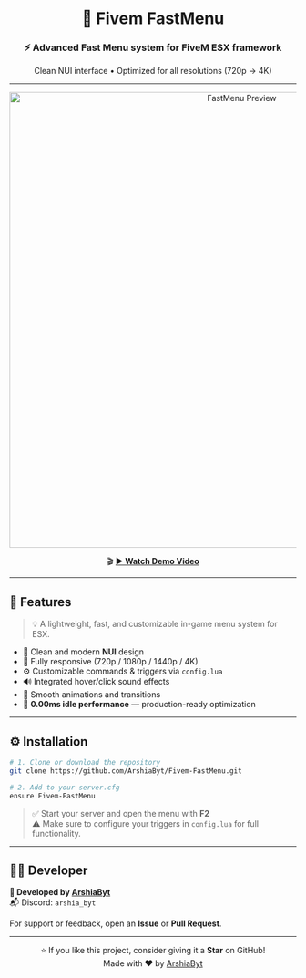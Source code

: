 <div align="center">

# 🚀 Fivem FastMenu

### ⚡ Advanced Fast Menu system for **FiveM ESX framework**  
Clean NUI interface • Optimized for all resolutions (720p → 4K)  

---

<img src="https://cdn.discordapp.com/attachments/1076090217238368286/1433766269638672444/BytFastMenu.png?ex=6905e264&is=690490e4&hm=45d71e15bf9b34530f0ce2c09e7d1b9f3d94a65836a01429b3c18464e413065b&" width="800" alt="FastMenu Preview"/>

🎬 **[▶ Watch Demo Video](https://cdn.discordapp.com/attachments/1076090217238368286/1433766479739752510/2025-10-31_14-04-17.mp4?ex=6905e296&is=69049116&hm=1aaf848967eb4a42e4e512eb4d9c3bdd7adda7ebbb71e173fdb9457b9308e41c&)**  

---

</div>

## 🧩 Features
> 💡 A lightweight, fast, and customizable in-game menu system for ESX.

- 🎨 Clean and modern **NUI** design  
- 📱 Fully responsive (720p / 1080p / 1440p / 4K)  
- ⚙️ Customizable commands & triggers via `config.lua`  
- 🔊 Integrated hover/click sound effects  
- 🧠 Smooth animations and transitions  
- 🚀 **0.00ms idle performance** — production-ready optimization  

---

## ⚙️ Installation

```bash
# 1. Clone or download the repository
git clone https://github.com/ArshiaByt/Fivem-FastMenu.git

# 2. Add to your server.cfg
ensure Fivem-FastMenu
```

> ✅ Start your server and open the menu with **F2**  
> ⚠️ Make sure to configure your triggers in `config.lua` for full functionality.

---

## 🧑‍💻 Developer

**👤 Developed by [ArshiaByt](https://github.com/ArshiaByt)**  
📬 Discord: `arshia_byt`

For support or feedback, open an **Issue** or **Pull Request**.

---

<div align="center">

⭐ If you like this project, consider giving it a **Star** on GitHub!  
Made with ❤️ by <a href="https://github.com/ArshiaByt">ArshiaByt</a>

</div>
